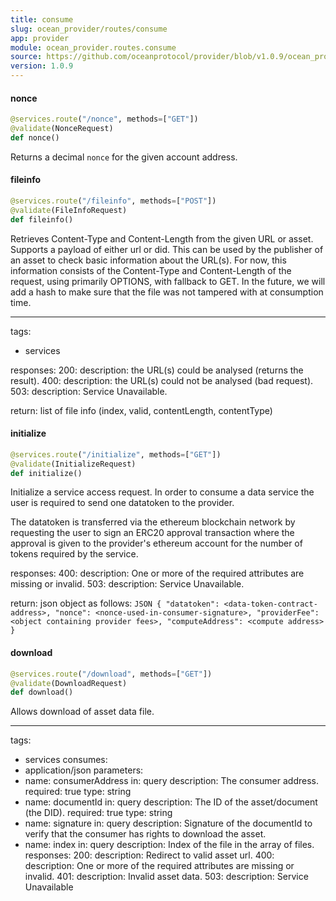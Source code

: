 ```yaml
---
title: consume
slug: ocean_provider/routes/consume
app: provider
module: ocean_provider.routes.consume
source: https://github.com/oceanprotocol/provider/blob/v1.0.9/ocean_provider/routes/consume.py
version: 1.0.9
---
```

#### nonce

```python
@services.route("/nonce", methods=["GET"])
@validate(NonceRequest)
def nonce()
```

Returns a decimal `nonce` for the given account address.

#### fileinfo

```python
@services.route("/fileinfo", methods=["POST"])
@validate(FileInfoRequest)
def fileinfo()
```

Retrieves Content-Type and Content-Length from the given URL or asset. Supports a payload of either url or did.
This can be used by the publisher of an asset to check basic information
about the URL(s). For now, this information consists of the Content-Type
and Content-Length of the request, using primarily OPTIONS, with fallback
to GET. In the future, we will add a hash to make sure that the file was
not tampered with at consumption time.

---
tags:
  - services

responses:
  200:
    description: the URL(s) could be analysed (returns the result).
  400:
    description: the URL(s) could not be analysed (bad request).
  503:
    description: Service Unavailable.

return: list of file info (index, valid, contentLength, contentType)

#### initialize

```python
@services.route("/initialize", methods=["GET"])
@validate(InitializeRequest)
def initialize()
```

Initialize a service access request.
In order to consume a data service the user is required to send
one datatoken to the provider.

The datatoken is transferred via the ethereum blockchain network
by requesting the user to sign an ERC20 approval transaction
where the approval is given to the provider's ethereum account for
the number of tokens required by the service.

responses:
  400:
    description: One or more of the required attributes are missing or invalid.
  503:
    description: Service Unavailable.

return:
    json object as follows:
    ```JSON
    {
        "datatoken": <data-token-contract-address>,
        "nonce": <nonce-used-in-consumer-signature>,
        "providerFee": <object containing provider fees>,
        "computeAddress": <compute address>
    }
    ```

#### download

```python
@services.route("/download", methods=["GET"])
@validate(DownloadRequest)
def download()
```

Allows download of asset data file.

---
tags:
  - services
consumes:
  - application/json
parameters:
  - name: consumerAddress
    in: query
    description: The consumer address.
    required: true
    type: string
  - name: documentId
    in: query
    description: The ID of the asset/document (the DID).
    required: true
    type: string
  - name: signature
    in: query
    description: Signature of the documentId to verify that the consumer has rights to download the asset.
  - name: index
    in: query
    description: Index of the file in the array of files.
responses:
  200:
    description: Redirect to valid asset url.
  400:
    description: One or more of the required attributes are missing or invalid.
  401:
    description: Invalid asset data.
  503:
    description: Service Unavailable

